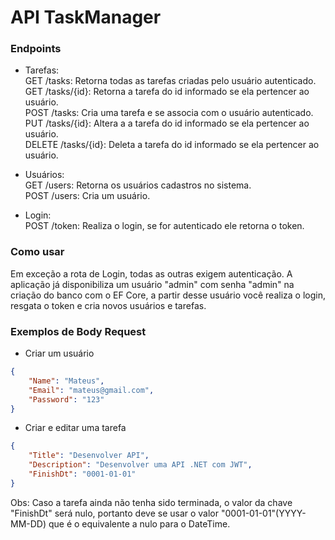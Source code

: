 # API TaskManager

### Endpoints
- Tarefas: <br>
GET /tasks: Retorna todas as tarefas criadas pelo usuário autenticado. <br>
GET /tasks/{id}: Retorna a tarefa do id informado se ela pertencer ao usuário. <br>
POST /tasks: Cria uma tarefa e se associa com o usuário autenticado. <br>
PUT /tasks/{id}: Altera a a tarefa do id informado se ela pertencer ao usuário. <br>
DELETE /tasks/{id}: Deleta a tarefa do id informado se ela pertencer ao usuário. <br>

- Usuários: <br>
GET /users: Retorna os usuários cadastros no sistema. <br>
POST /users: Cria um usuário. <br>

- Login: <br>
POST /token: Realiza o login, se for autenticado ele retorna o token.

### Como usar
Em exceção a rota de Login, todas as outras exigem autenticação. A aplicação já disponibiliza um usuário "admin" com senha "admin" na criação do banco com o EF Core, a partir desse usuário você realiza o login, resgata o token e cria novos usuários e tarefas.

### Exemplos de Body Request
- Criar um usuário
``` json
{
    "Name": "Mateus",
    "Email": "mateus@gmail.com",
    "Password": "123"
}
```
- Criar e editar uma tarefa
``` json
{
    "Title": "Desenvolver API",
    "Description": "Desenvolver uma API .NET com JWT",
    "FinishDt": "0001-01-01"
}
```
Obs: Caso a tarefa ainda não tenha sido terminada, o valor da chave "FinishDt" será nulo, portanto deve se usar o valor "0001-01-01"(YYYY-MM-DD) que é o equivalente a nulo para o DateTime.
